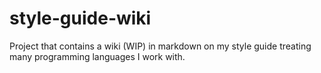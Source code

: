 # style-guide-wiki
Project that contains a wiki (WIP) in markdown on my style guide treating many programming languages I work with. 
